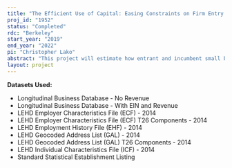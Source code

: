 ```yaml
---
title: "The Efficient Use of Capital: Easing Constraints on Firm Entry or Growth?"
proj_id: "1952"
status: "Completed"
rdc: "Berkeley"
start_year: "2019"
end_year: "2022"
pi: "Christopher Lako"
abstract: "This project will estimate how entrant and incumbent small businesses respond to an exogenous increases in available capital via home equity and how this effect differs across the age of the small business. The analysis will be conducted between 2000 and 2015 to capture the housing collapse and the subsequent recovery."
layout: project
---
```


**Datasets Used:**

  - Longitudinal Business Database - No Revenue 
  - Longitudinal Business Database - With EIN and Revenue 
  - LEHD Employer Characteristics File (ECF) - 2014 
  - LEHD Employer Characteristics File (ECF) T26 Components - 2014 
  - LEHD Employment History File (EHF) - 2014 
  - LEHD Geocoded Address List (GAL) - 2014 
  - LEHD Geocoded Address List (GAL) T26 Components - 2014 
  - LEHD Individual Characteristics File (ICF) - 2014 
  - Standard Statistical Establishment Listing 

